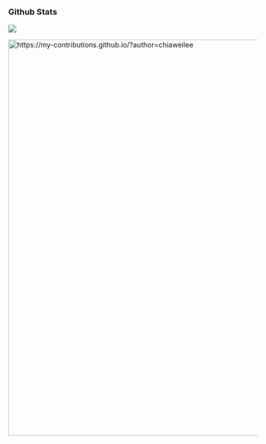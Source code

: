 ### Github Stats

![](https://github-readme-stats.vercel.app/api?username=chiaweilee&locale=cn)


<img width="801" alt="https://my-contributions.github.io/?author=chiaweilee" src="https://user-images.githubusercontent.com/29817353/212366322-3b0c8302-7536-491d-bb8f-bcfc7640e450.png">
